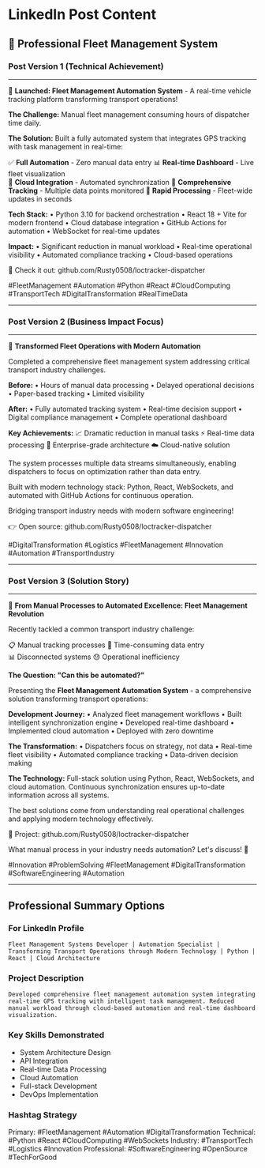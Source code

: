 # LinkedIn Post Content

## 🚀 Professional Fleet Management System

### Post Version 1 (Technical Achievement)

---

🚚 **Launched: Fleet Management Automation System** - A real-time vehicle tracking platform transforming transport operations!

**The Challenge:** 
Manual fleet management consuming hours of dispatcher time daily.

**The Solution:**
Built a fully automated system that integrates GPS tracking with task management in real-time:

✅ **Full Automation** - Zero manual data entry
📊 **Real-time Dashboard** - Live fleet visualization  
🔄 **Cloud Integration** - Automated synchronization
📍 **Comprehensive Tracking** - Multiple data points monitored
🚀 **Rapid Processing** - Fleet-wide updates in seconds

**Tech Stack:**
• Python 3.10 for backend orchestration
• React 18 + Vite for modern frontend
• Cloud database integration
• GitHub Actions for automation
• WebSocket for real-time updates

**Impact:**
• Significant reduction in manual workload
• Real-time operational visibility
• Automated compliance tracking
• Cloud-based operations

🔗 Check it out: github.com/Rusty0508/loctracker-dispatcher

#FleetManagement #Automation #Python #React #CloudComputing #TransportTech #DigitalTransformation #RealTimeData

---

### Post Version 2 (Business Impact Focus)

---

🎯 **Transformed Fleet Operations with Modern Automation**

Completed a comprehensive fleet management system addressing critical transport industry challenges.

**Before:** 
• Hours of manual data processing
• Delayed operational decisions
• Paper-based tracking
• Limited visibility

**After:**
• Fully automated tracking system
• Real-time decision support
• Digital compliance management
• Complete operational dashboard

**Key Achievements:**
📈 Dramatic reduction in manual tasks
⚡ Real-time data processing
🔐 Enterprise-grade architecture
☁️ Cloud-native solution

The system processes multiple data streams simultaneously, enabling dispatchers to focus on optimization rather than data entry.

Built with modern technology stack: Python, React, WebSockets, and automated with GitHub Actions for continuous operation.

Bridging transport industry needs with modern software engineering!

👉 Open source: github.com/Rusty0508/loctracker-dispatcher

#DigitalTransformation #Logistics #FleetManagement #Innovation #Automation #TransportIndustry

---

### Post Version 3 (Solution Story)

---

📖 **From Manual Processes to Automated Excellence: Fleet Management Revolution**

Recently tackled a common transport industry challenge:

📋 Manual tracking processes
📝 Time-consuming data entry  
📊 Disconnected systems
😓 Operational inefficiency

**The Question: "Can this be automated?"**

Presenting the **Fleet Management Automation System** - a comprehensive solution transforming transport operations:

**Development Journey:**
• Analyzed fleet management workflows
• Built intelligent synchronization engine
• Developed real-time dashboard
• Implemented cloud automation
• Deployed with zero downtime

**The Transformation:**
• Dispatchers focus on strategy, not data
• Real-time fleet visibility
• Automated compliance tracking
• Data-driven decision making

**The Technology:**
Full-stack solution using Python, React, WebSockets, and cloud automation. Continuous synchronization ensures up-to-date information across all systems.

The best solutions come from understanding real operational challenges and applying modern technology effectively.

🔗 Project: github.com/Rusty0508/loctracker-dispatcher

What manual process in your industry needs automation? Let's discuss! 💬

#Innovation #ProblemSolving #FleetManagement #DigitalTransformation #SoftwareEngineering #Automation

---

## Professional Summary Options

### For LinkedIn Profile
```
Fleet Management Systems Developer | Automation Specialist | Transforming Transport Operations through Modern Technology | Python | React | Cloud Architecture
```

### Project Description
```
Developed comprehensive fleet management automation system integrating real-time GPS tracking with intelligent task management. Reduced manual workload through cloud-based automation and real-time dashboard visualization.
```

### Key Skills Demonstrated
- System Architecture Design
- API Integration
- Real-time Data Processing
- Cloud Automation
- Full-stack Development
- DevOps Implementation

### Hashtag Strategy
Primary: #FleetManagement #Automation #DigitalTransformation
Technical: #Python #React #CloudComputing #WebSockets
Industry: #TransportTech #Logistics #Innovation
Professional: #SoftwareEngineering #OpenSource #TechForGood